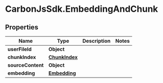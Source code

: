 # CarbonJsSdk.EmbeddingAndChunk

## Properties

Name | Type | Description | Notes
------------ | ------------- | ------------- | -------------
**userFileId** | **Object** |  | 
**chunkIndex** | [**ChunkIndex**](ChunkIndex.md) |  | 
**sourceContent** | **Object** |  | 
**embedding** | [**Embedding**](Embedding.md) |  | 


